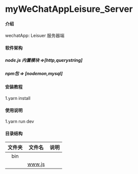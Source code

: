 # myWeChatAppLeisure_Server

#### 介绍
wechatApp: Leisuer 服务器端

#### 软件架构


##### node.js 内置模块 =>[http,querystring] 


##### npm包 => [nodemon,mysql]


#### 安装教程

1.yarn install

#### 使用说明

1.yarn run dev

#### 目录结构
|  文件夹 | 文件名 | 说明 |
| :----: | :----: |:----:|
| bin |  |  |
|  | www.js |  |

